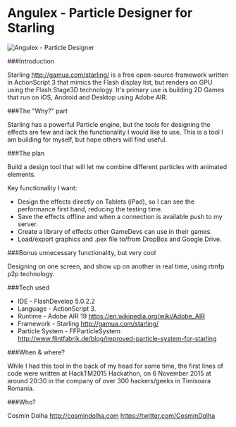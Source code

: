 Angulex - Particle Designer for Starling
==============================


![Angulex - Particle Designer](http://cosmindolha.com/wp-content/uploads/2016/01/angulex.jpg)

###Introduction

Starling http://gamua.com/starling/ is a free open-source framework written in ActionScript 3 that mimics the Flash display list, but renders on GPU using the Flash Stage3D technology.
It's primary use is building 2D Games that run on iOS, Android and Desktop using Adobe AIR.

###The "Why?" part

Starling has a powerful Particle engine, but the tools for designing the effects are few and lack the functionality I would like to use. This is a tool I am building for myself, but hope others will find useful.

###The plan

Build a design tool that will let me combine different particles with animated elements.

Key functionality I want:

 * Design the effects directly on Tablets (iPad), so I can see the performance first hand, reducing the testing time.
 * Save the effects offline and when a connection is available push to my server.
 * Create a library of effects other GameDevs can use in their games.
 * Load/export graphics and .pex file to/from DropBox and Google Drive.

###Bonus unnecessary functionality, but very cool

Designing on one screen, and show up on another in real time, using rtmfp p2p technology.

###Tech used

 * IDE - FlashDevelop 5.0.2.2
 * Language - ActionScript 3.
 * Runtime - Adobe AIR 19 https://en.wikipedia.org/wiki/Adobe_AIR
 * Framework - Starling http://gamua.com/starling/
 * Particle System - FFParticleSystem http://www.flintfabrik.de/blog/improved-particle-system-for-starling


###When & where?

While I had this tool in the back of my head for some time, the first lines of code were written at HackTM2015 Hackathon, on 6 November 2015 at around 20:30 in the company of over 300 hackers/geeks in Timisoara Romania.

###Who?

Cosmin Dolha
http://cosmindolha.com
https://twitter.com/CosminDolha

